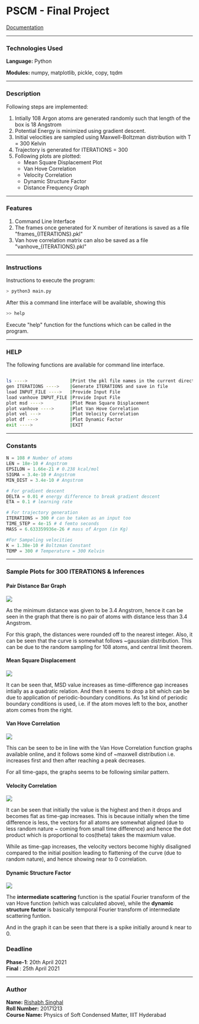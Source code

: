 # PSCM - Final Project

[Documentation](https://rish-singhal.github.io/atoms-trajectory/)

----

### Technologies Used

**Language:** Python          

**Modules:** numpy, matplotlib, pickle, copy, tqdm

----

### Description

Following steps are implemented:

1. Intially 108 Argon atoms are generated randomly such that length of the box is 18 Angstrom
2. Potential Energy is minimized using gradient descent.
3. Initial velocities are sampled using Maxwell-Boltzman distribution with T = 300 Kelvin
4. Trajectory is generated for ITERATIONS = 300
5. Following plots are plotted:
	- Mean Square Displacement Plot
	- Van Hove Correlation 
	- Velocity Correlation
	- Dynamic Structure Factor
	- Distance Frequency Graph

----

### Features

1. Command Line Interface
2. The frames once generated for X number of iterations is saved as a file "frames_{ITERATIONS}.pkl"
3. Van hove correlation matrix can also be saved as a file "vanhove_{ITERATIONS}.pkl"

----

### Instructions 

Instructions to execute the program:

```bash
> python3 main.py
```

After this a command line interface will be available, showing this

```bash
>> help
```
Execute "help" function for the functions which can be called in the program.

----

### HELP

The following functions are available for command line interface.

```bash

ls ---->                |Print the pkl file names in the current directory
gen ITERATIONS ---->    |Generate ITERATIONS and save in file
load INPUT_FILE ---->   |Provide Input File
load vanhove INPUT_FILE |Provide Input File
plot msd ---->          |Plot Mean Square Displacement
plot vanhove ---->      |Plot Van Hove Correlation
plot vel --->           |Plot Velocity Correlation
plot df --->            |Plot Dynamic Factor
exit ---->              |EXIT
```

----

### Constants

```python
N = 108 # Number of atoms
LEN = 18e-10 # Angstrom
EPSILON = 1.66e-21 # 0.238 kcal/mol
SIGMA = 3.4e-10 # Angstrom
MIN_DIST = 3.4e-10 # Angstrom

# For gradient descent
DELTA = 0.01 # energy difference to break gradient descent
ETA = 0.1 # learning rate

# For trajectory generation
ITERATIONS = 300 # can be taken as an input too
TIME_STEP = 4e-15 # 4 femto seconds
MASS = 6.633359936e-26 # mass of Argon (in Kg)

#For Sampeling velocities
K = 1.38e-10 # Boltzman Constant
TEMP = 300 # Temperature = 300 Kelvin
```

----

### Sample Plots for 300 ITERATIONS & Inferences

#### Pair Distance Bar Graph

![](Plots/rij_300.png)

As the minimum distance was given to be 3.4 Angstrom, hence it can be seen in the graph that there is no pair of atoms with distance less than 3.4 Angstrom.

For this graph, the distances were rounded off to the nearest integer. Also, it can be seen that the curve is somewhat follows \~gaussian distribution. This can be due to the random sampling for 108 atoms, and central limit theorem.

#### Mean Square Displacement

![](Plots/msd_300.png)

It can be seen that, MSD value increases as time-difference gap increases intially as a quadratic relation. And then it seems to drop a bit which can be due to application of periodic-boundary conditions. As 1st kind of periodic boundary conditions is used, i.e. if the atom moves left to the box, another atom comes from the right.

#### Van Hove Correlation

![](Plots/vanhove_300.png)

This can be seen to be in line with the Van Hove Correlation function graphs available online, and it follows some kind of \~maxwell distribution i.e. increases first and then after reaching a peak decreases.

For all time-gaps, the graphs seems to be following similar pattern.

#### Velocity Correlation

![](Plots/vel_300.png)

It can be seen that initially the value is the highest and then it drops and becomes flat as time-gap increases. This is because initially when the time difference is less, the vectors for all atoms are somewhat aligned (due to less random nature \~ coming from small time difference) and hence the dot product which is proportional to cos(theta) takes the maxmium value. 

While as time-gap increases, the velocity vectors become highly disaligned compared to the initial position leading to flattening of the curve (due to random nature), and hence showing near to 0 correlation.

#### Dynamic Structure Factor

![](Plots/df_300.png)

The **intermediate scattering** function is the spatial Fourier transform of the van Hove function (which was calculated above), while the **dynamic structure factor** is basically temporal Fourier transform of intermediate scattering funtion.

And in the graph it can be seen that there is a spike initially around k near to 0.

### Deadline

**Phase-1**: 20th April 2021        
**Final**  : 25th April 2021

----

### Author

**Name:** [Rishabh Singhal](https://rish-singhal.github.io)             
**Roll Number:** 20171213             
**Course Name:** Physics of Soft Condensed Matter, IIIT Hyderabad


